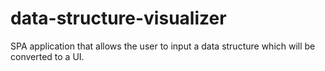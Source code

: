 # data-structure-visualizer
SPA application that allows the user to input a data structure which will be converted to a UI.
